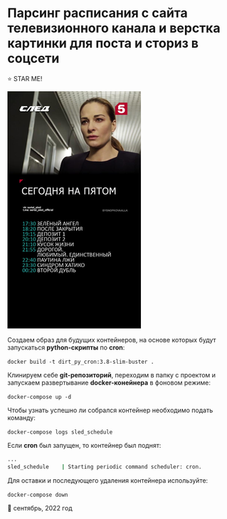 # Парсинг расписания с сайта телевизионного канала и верстка картинки для поста и сториз в соцсети

:star: STAR ME!

 <img src="./src/img/result/sled_20230129.jpg" width="300">

Создаем образ для будущих контейнеров, на основе которых будут запускаться **python-скрипты** по **cron**:

`docker build -t dirt_py_cron:3.8-slim-buster .`

Клинируем себе **git-репозиторий**, переходим в папку с проектом и запускаем развертывание **docker-конейнера** в фоновом режиме: 

`docker-compose up -d`

Чтобы узнать успешно ли собрался контейнер необходимо подать команду:

`docker-compose logs sled_schedule`

Если **cron** был запущен, то контейнер был поднят:

```sh
...
sled_schedule    | Starting periodic command scheduler: cron.
```

Для оставки и последующего удаления контейнера используйте:

`docker-compose down`


:calendar: сентябрь, 2022 год